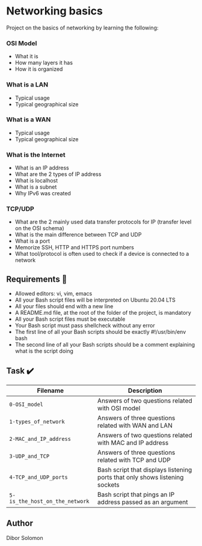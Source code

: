 # Networking basics
Project on the basics of networking by learning the following:

### OSI Model
* What it is
* How many layers it has
* How it is organized
### What is a LAN
* Typical usage
* Typical geographical size
### What is a WAN
* Typical usage
* Typical geographical size
### What is the Internet
* What is an IP address
* What are the 2 types of IP address
* What is localhost
* What is a subnet
* Why IPv6 was created
### TCP/UDP
* What are the 2 mainly used data transfer protocols for IP (transfer level on the OSI schema)
* What is the main difference between TCP and UDP
* What is a port
* Memorize SSH, HTTP and HTTPS port numbers
* What tool/protocol is often used to check if a device is connected to a network

## Requirements :page_with_curl:
* Allowed editors: vi, vim, emacs
* All your Bash script files will be interpreted on Ubuntu 20.04 LTS
* All your files should end with a new line
* A README.md file, at the root of the folder of the project, is mandatory
* All your Bash script files must be executable
* Your Bash script must pass shellcheck without any error
* The first line of all your Bash scripts should be exactly #!/usr/bin/env bash
* The second line of all your Bash scripts should be a comment explaining what is the script doing

## Task :heavy_check_mark:

| Filename | Description |
| -------- | ----------- |
| `0-OSI_model` | Answers of two questions related with OSI model |
| `1-types_of_network` | Answers of three questions related with WAN and LAN |
| `2-MAC_and_IP_address` | Answers of two questions related with MAC and IP address |
| `3-UDP_and_TCP` | Answers of three questions related with TCP and UDP |
| `4-TCP_and_UDP_ports` | Bash script that displays listening ports that only shows listening sockets |
| `5-is_the_host_on_the_network` | Bash script that pings an IP address passed as an argument |

## Author
Dibor Solomon
